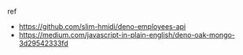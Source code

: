 ref

- <https://github.com/slim-hmidi/deno-employees-api>
- <https://medium.com/javascript-in-plain-english/deno-oak-mongo-3d29542333fd>
